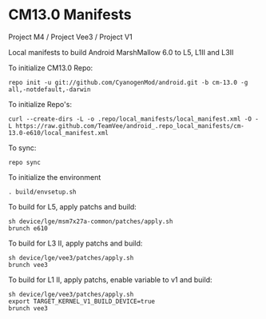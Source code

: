 CM13.0 Manifests
========================
Project M4 / Project Vee3 / Project V1

Local manifests to build Android MarshMallow 6.0 to L5, L1II and L3II

To initialize CM13.0 Repo:

    repo init -u git://github.com/CyanogenMod/android.git -b cm-13.0 -g all,-notdefault,-darwin

To initialize Repo's:

    curl --create-dirs -L -o .repo/local_manifests/local_manifest.xml -O -L https://raw.github.com/TeamVee/android_.repo_local_manifests/cm-13.0-e610/local_manifest.xml

To sync:

    repo sync

To initialize the environment

    . build/envsetup.sh

To build for L5, apply patchs and build:

    sh device/lge/msm7x27a-common/patches/apply.sh
    brunch e610

To build for L3 II, apply patchs and build:

    sh device/lge/vee3/patches/apply.sh
    brunch vee3

To build for L1 II, apply patchs, enable variable to v1 and build:

    sh device/lge/vee3/patches/apply.sh
    export TARGET_KERNEL_V1_BUILD_DEVICE=true
    brunch vee3
